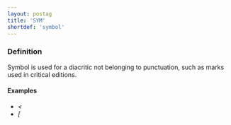 ```yaml
---
layout: postag
title: 'SYM'
shortdef: 'symbol'
---
```


### Definition

Symbol is used for a diacritic not belonging to punctuation, such as marks used in critical editions.

#### Examples

* _<_
* _[_

<!-- Interlanguage links updated So kvě 14 19:01:58 CEST 2022 -->
